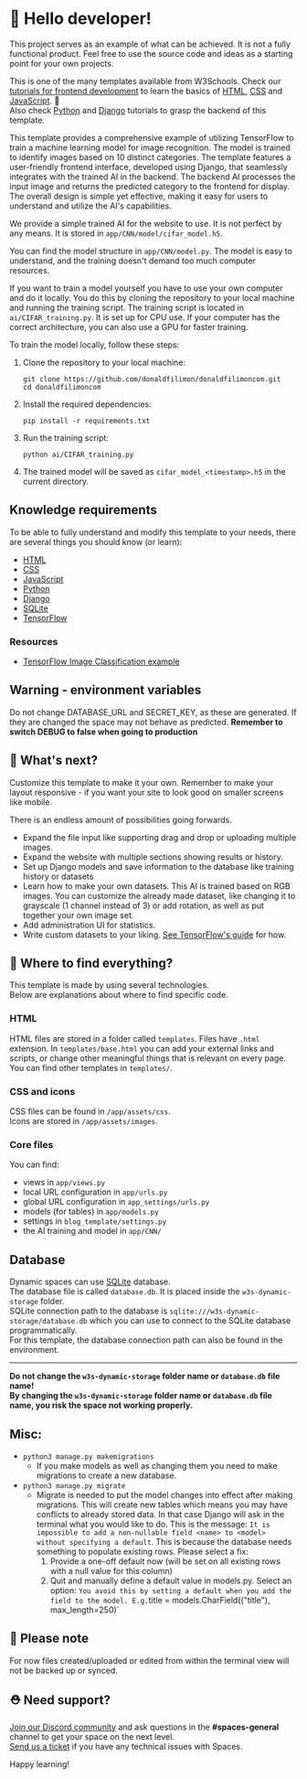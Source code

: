 # 👋 Hello developer!

This project serves as an example of what can be achieved. It is not a fully functional product. Feel free to use the source code and ideas as a starting point for your own projects.

This is one of the many templates available from W3Schools. Check our [tutorials for frontend development](https://www.w3schools.com/where_to_start.asp) to learn the basics of [HTML](https://www.w3schools.com/html/default.asp), [CSS](https://www.w3schools.com/css/default.asp) and [JavaScript](https://www.w3schools.com/js/default.asp). 🦄  
Also check [Python](https://www.w3schools.com/python/) and [Django](https://www.w3schools.com/django/) tutorials to grasp the backend of this template.

This template provides a comprehensive example of utilizing TensorFlow to train a machine learning model for image recognition. The model is trained to identify images based on 10 distinct categories. The template features a user-friendly frontend interface, developed using Django, that seamlessly integrates with the trained AI in the backend. The backend AI processes the input image and returns the predicted category to the frontend for display. The overall design is simple yet effective, making it easy for users to understand and utilize the AI's capabilities.

We provide a simple trained AI for the website to use. It is not perfect by any means. It is stored in `app/CNN/model/cifar_model.h5`. 

You can find the model structure in `app/CNN/model.py`. The model is easy to understand, and the training doesn't demand too much computer resources. 

If you want to train a model yourself you have to use your own computer and do it locally. You do this by cloning the repository to your local machine and running the training script. The training script is located in `ai/CIFAR_training.py`. It is set up for CPU use. If your computer has the correct architecture, you can also use a GPU for faster training.

To train the model locally, follow these steps:

1. Clone the repository to your local machine:
   ```
   git clone https://github.com/donaldfilimon/donaldfilimoncom.git
   cd donaldfilimoncom
   ```

2. Install the required dependencies:
   ```
   pip install -r requirements.txt
   ```

3. Run the training script:
   ```
   python ai/CIFAR_training.py
   ```

4. The trained model will be saved as `cifar_model_<timestamp>.h5` in the current directory.

## Knowledge requirements

To be able to fully understand and modify this template to your needs, there are several things you should know (or learn):

- [HTML](https://www.w3schools.com/html/default.asp)
- [CSS](https://www.w3schools.com/css/default.asp)
- [JavaScript](https://www.w3schools.com/js/default.asp)
- [Python](https://www.w3schools.com/python/)
- [Django](https://www.w3schools.com/django/)
- [SQLite](https://www.sqlite.org/docs.html)
- [TensorFlow](https://www.tensorflow.org/)

### Resources

- [TensorFlow Image Classification example](https://www.tensorflow.org/tutorials/images/cnn)

## Warning - environment variables

Do not change DATABASE_URL and SECRET_KEY, as these are generated. If they are changed the space may not behave as predicted.
**Remember to switch DEBUG to false when going to production**

## 🔨 What's next?

Customize this template to make it your own. 
Remember to make your layout responsive - if you want your site to look good on smaller screens like mobile.

There is an endless amount of possibilities going forwards.
- Expand the file input like supporting drag and drop or uploading multiple images.
- Expand the website with multiple sections showing results or history.
- Set up Django models and save information to the database like training history or datasets
- Learn how to make your own datasets. This AI is trained based on RGB images. You can customize the already made dataset, like changing it to grayscale (1 channel instead of 3) or add rotation, as well as put together your own image set.
- Add administration UI for statistics.
- Write custom datasets to your liking. [See TensorFlow's guide](https://www.tensorflow.org/datasets/add_dataset) for how.

## 🎨 Where to find everything?

This template is made by using several technologies.  
Below are explanations about where to find specific code.

### HTML

HTML files are stored in a folder called `templates`. Files have `.html` extension.
In `templates/base.html` you can add your external links and scripts, or change other meaningful things that is relevant on every page.
You can find other templates in `templates/`.

### CSS and icons

CSS files can be found in `/app/assets/css`.  
Icons are stored in `/app/assets/images`.

### Core files

You can find:
  - views in `app/views.py`
  - local URL configuration in `app/urls.py`
  - global URL configuration in `app_settings/urls.py`
  - models (for tables) in `app/models.py`
  - settings in `blog_template/settings.py`
  - the AI training and model in `app/CNN/`

## Database

Dynamic spaces can use [SQLite](https://www.sqlite.org/docs.html) database.  
The database file is called `database.db`. It is placed inside the `w3s-dynamic-storage` folder.  
SQLite connection path to the database is `sqlite:///w3s-dynamic-storage/database.db` which you can use to connect to the SQLite database programmatically.   
For this template, the database connection path can also be found in the environment.  

---  
**Do not change the `w3s-dynamic-storage` folder name or `database.db` file name!**  
**By changing the `w3s-dynamic-storage` folder name or `database.db` file name, you risk the space not working properly.**
## Misc: 
  - `python3 manage.py makemigrations`
    - If you make models as well as changing them you need to make migrations to create a new database.
  - `python3 manage.py migrate`
    - Migrate is needed to put the model changes into effect after making migrations. This will create new tables which means you may have conflicts to already stored data. In that case Django will ask in the terminal what you would like to do. This is the message:
    `It is impossible to add a non-nullable field <name> to <model> without specifying a default`. This is because the database needs something to populate existing rows.
    Please select a fix:
      1) Provide a one-off default now (will be set on all existing rows with a null value for this column)
      2) Quit and manually define a default value in models.py.
      Select an option: `
    You avoid this by setting a default when you add the field to the model. E.g. `title = models.CharField(("title"), max_length=250)`

## 🔨 Please note
For now files created/uploaded or edited from within the terminal view will not be backed up or synced. 

## ⛑ Need support?
[Join our Discord community](https://discord.gg/6Z7UaRbUQM) and ask questions in the **#spaces-general** channel to get your space on the next level.  
[Send us a ticket](https://support.w3schools.com/hc/en-gb) if you have any technical issues with Spaces.

Happy learning!
